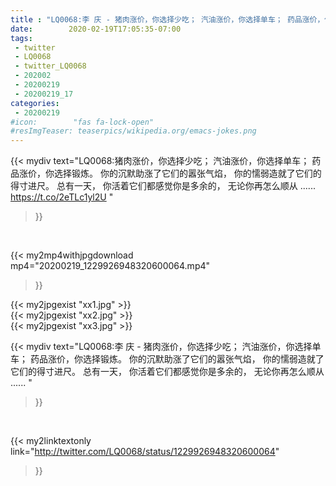 ```yaml
---
title : "LQ0068:李 庆 - 猪肉涨价，你选择少吃； 汽油涨价，你选择单车； 药品涨价，你选择锻炼。 你的沉默助涨了它们的嚣张气焰， 你的懦弱造就了它们的得寸进尺。 总有一天， 你活着它们都感觉你是多余的， 无论你再怎么顺从 ...... "
date:        2020-02-19T17:05:35-07:00
tags:
 - twitter
 - LQ0068
 - twitter_LQ0068
 - 202002
 - 20200219
 - 20200219_17
categories:
 - 20200219
#icon:        "fas fa-lock-open"
#resImgTeaser: teaserpics/wikipedia.org/emacs-jokes.png
---
```


{{< mydiv text="LQ0068:猪肉涨价，你选择少吃； 汽油涨价，你选择单车； 药品涨价，你选择锻炼。 你的沉默助涨了它们的嚣张气焰， 你的懦弱造就了它们的得寸进尺。 总有一天， 你活着它们都感觉你是多余的， 无论你再怎么顺从 ...... https://t.co/2eTLc1yl2U "
>}}
<br>


{{< my2mp4withjpgdownload mp4="20200219_1229926948320600064.mp4"
>}}

{{< my2jpgexist "xx1.jpg" >}}<br>
{{< my2jpgexist "xx2.jpg" >}}<br>
{{< my2jpgexist "xx3.jpg" >}}<br>



{{< mydiv text="LQ0068:李 庆 - 猪肉涨价，你选择少吃； 汽油涨价，你选择单车； 药品涨价，你选择锻炼。 你的沉默助涨了它们的嚣张气焰， 你的懦弱造就了它们的得寸进尺。 总有一天， 你活着它们都感觉你是多余的， 无论你再怎么顺从 ...... "
>}}
<br>

{{< my2linktextonly link="http://twitter.com/LQ0068/status/1229926948320600064"
>}}


<br>

